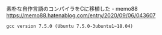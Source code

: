 素朴な自作言語のコンパイラをCに移植した - memo88  
https://memo88.hatenablog.com/entry/2020/09/06/043607

```
gcc version 7.5.0 (Ubuntu 7.5.0-3ubuntu1~18.04) 
```
